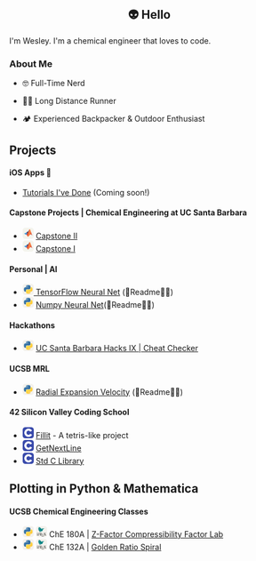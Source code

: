## <div align="center"> 👽 Hello 
I'm Wesley. I'm a chemical engineer that loves to code. 

### About Me  
  
- 🤓 Full-Time Nerd  
  
- 🏃‍♂️ Long Distance Runner  
  
- 🏕️ Experienced Backpacker & Outdoor Enthusiast  
  
## Projects

#### iOS Apps 📱
 - [Tutorials I've Done]() (Coming soon!) 

#### Capstone Projects | Chemical Engineering at UC Santa Barbara 
 - <img src="./icons/Matlab-Light.svg" width="20"> [Capstone II](https://github.com/wesleyZero/capstone_II/tree/main) 
 - <img src="./icons/Matlab-Light.svg" width="20"> [Capstone I](https://github.com/wesleyZero/ChE_Capstone/blob/newBranch/README.md) 

#### Personal | AI
- [<img src="./icons/Python-Light.svg" width="20"> TensorFlow Neural Net](https://github.com/wesleyZero/tensorflow_neural_net) (🚧Readme👷‍♂️) 
- <img src="./icons/Python-Light.svg" width="20"> [Numpy Neural Net](https://github.com/wesleyZero/numpy_neural_net)(🚧Readme👷‍♂️) 

#### Hackathons
- <img src="./icons/Python-Light.svg" width="20"> [UC Santa Barbara Hacks IX | Cheat Checker](https://github.com/wesleyZero/ucsb_hacks_ix) 

#### UCSB MRL
- <img src="./icons/Python-Light.svg" width="20"> [Radial Expansion Velocity](https://github.com/wesleyZero/Radial_Expansion_Velocity_UCSB-MRL) (🚧Readme👷‍♂️)

#### 42 Silicon Valley Coding School
- <img src="./icons/C.svg" width="20"> [Fillit](https://github.com/wesleyZero/fillit_42SiliconValley) - A tetris-like project
- <img src="./icons/C.svg" width="20"> [GetNextLine](https://github.com/wesleyZero/Get_Next_Line_42SiliconValley) 
- <img src="./icons/C.svg" width="20"> [Std C Library](https://github.com/wesleyZero/Std_C_Library_42SiliconValley) 

## Plotting in Python & Mathematica 
#### UCSB Chemical Engineering Classes
- <img src="./icons/Python-Light.svg" width="20"> <img src="./icons/LaTeX-Light.svg" width="20"> ChE 180A | [Z-Factor Compressibility Factor Lab](https://github.com/wesleyZero/Z_Factors_UCSB-ChE) 
- <img src="./icons/Python-Light.svg" width="20"> <img src="./icons/LaTeX-Light.svg" width="20"> ChE 132A | [Golden Ratio Spiral](https://github.com/wesleyZero/GoldenRatio_Mathematica_UCSB-ChE)



